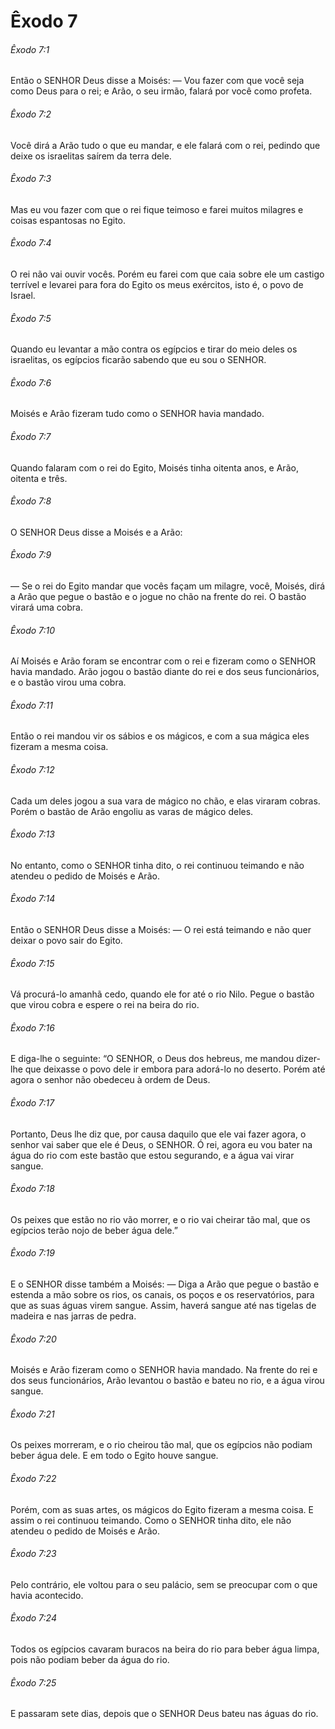 # Êxodo 7

###### Êxodo 7:1

Então o SENHOR Deus disse a Moisés: — Vou fazer com que você seja como Deus para o rei; e Arão, o seu irmão, falará por você como profeta.

###### Êxodo 7:2

Você dirá a Arão tudo o que eu mandar, e ele falará com o rei, pedindo que deixe os israelitas saírem da terra dele.

###### Êxodo 7:3

Mas eu vou fazer com que o rei fique teimoso e farei muitos milagres e coisas espantosas no Egito.

###### Êxodo 7:4

O rei não vai ouvir vocês. Porém eu farei com que caia sobre ele um castigo terrível e levarei para fora do Egito os meus exércitos, isto é, o povo de Israel.

###### Êxodo 7:5

Quando eu levantar a mão contra os egípcios e tirar do meio deles os israelitas, os egípcios ficarão sabendo que eu sou o SENHOR.

###### Êxodo 7:6

Moisés e Arão fizeram tudo como o SENHOR havia mandado.

###### Êxodo 7:7

Quando falaram com o rei do Egito, Moisés tinha oitenta anos, e Arão, oitenta e três.

###### Êxodo 7:8

O SENHOR Deus disse a Moisés e a Arão:

###### Êxodo 7:9

— Se o rei do Egito mandar que vocês façam um milagre, você, Moisés, dirá a Arão que pegue o bastão e o jogue no chão na frente do rei. O bastão virará uma cobra.

###### Êxodo 7:10

Aí Moisés e Arão foram se encontrar com o rei e fizeram como o SENHOR havia mandado. Arão jogou o bastão diante do rei e dos seus funcionários, e o bastão virou uma cobra.

###### Êxodo 7:11

Então o rei mandou vir os sábios e os mágicos, e com a sua mágica eles fizeram a mesma coisa.

###### Êxodo 7:12

Cada um deles jogou a sua vara de mágico no chão, e elas viraram cobras. Porém o bastão de Arão engoliu as varas de mágico deles.

###### Êxodo 7:13

No entanto, como o SENHOR tinha dito, o rei continuou teimando e não atendeu o pedido de Moisés e Arão.

###### Êxodo 7:14

Então o SENHOR Deus disse a Moisés: — O rei está teimando e não quer deixar o povo sair do Egito.

###### Êxodo 7:15

Vá procurá-lo amanhã cedo, quando ele for até o rio Nilo. Pegue o bastão que virou cobra e espere o rei na beira do rio.

###### Êxodo 7:16

E diga-lhe o seguinte: “O SENHOR, o Deus dos hebreus, me mandou dizer-lhe que deixasse o povo dele ir embora para adorá-lo no deserto. Porém até agora o senhor não obedeceu à ordem de Deus.

###### Êxodo 7:17

Portanto, Deus lhe diz que, por causa daquilo que ele vai fazer agora, o senhor vai saber que ele é Deus, o SENHOR. Ó rei, agora eu vou bater na água do rio com este bastão que estou segurando, e a água vai virar sangue.

###### Êxodo 7:18

Os peixes que estão no rio vão morrer, e o rio vai cheirar tão mal, que os egípcios terão nojo de beber água dele.”

###### Êxodo 7:19

E o SENHOR disse também a Moisés: — Diga a Arão que pegue o bastão e estenda a mão sobre os rios, os canais, os poços e os reservatórios, para que as suas águas virem sangue. Assim, haverá sangue até nas tigelas de madeira e nas jarras de pedra.

###### Êxodo 7:20

Moisés e Arão fizeram como o SENHOR havia mandado. Na frente do rei e dos seus funcionários, Arão levantou o bastão e bateu no rio, e a água virou sangue.

###### Êxodo 7:21

Os peixes morreram, e o rio cheirou tão mal, que os egípcios não podiam beber água dele. E em todo o Egito houve sangue.

###### Êxodo 7:22

Porém, com as suas artes, os mágicos do Egito fizeram a mesma coisa. E assim o rei continuou teimando. Como o SENHOR tinha dito, ele não atendeu o pedido de Moisés e Arão.

###### Êxodo 7:23

Pelo contrário, ele voltou para o seu palácio, sem se preocupar com o que havia acontecido.

###### Êxodo 7:24

Todos os egípcios cavaram buracos na beira do rio para beber água limpa, pois não podiam beber da água do rio.

###### Êxodo 7:25

E passaram sete dias, depois que o SENHOR Deus bateu nas águas do rio.

